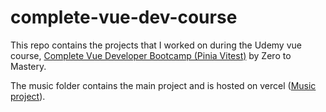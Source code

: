 # complete-vue-dev-course
This repo contains the projects that I worked on during the Udemy vue course, [Complete Vue Developer Bootcamp (Pinia Vitest)](https://www.udemy.com/course/complete-vue-js-developer-zero-to-mastery-vuex/) by Zero to Mastery.

The music folder contains the main project and is hosted on vercel ([Music project](https://music-app-paddy-b.vercel.app/)).
